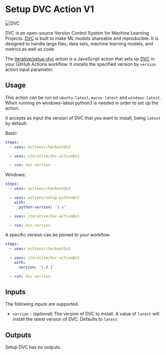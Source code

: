 # Setup DVC Action V1

![DVC](https://user-images.githubusercontent.com/414967/90413385-a8d9d180-e0ae-11ea-9ed7-a9155a3b48f0.png)

DVC is an open-source Version Control System for Machine Learning Projects.
[DVC](https://dvc.org/) is built to make ML models shareable and reproducible.
It is designed to handle large files, data sets, machine learning models, and
metrics as well as code.

The [iterative/setup-dvc](https://github.com/iterative/setup-dvc) action is a
JavaScript action that sets up [DVC](https://dvc.org/) in your GitHub Actions
workflow. It installs the specified version by `version` action input parameter.

## Usage

This action can be run on `ubuntu-latest`, `macos-latest` and `windows-latest`.
When running on windows-latest python3 is needed in order to set up the action.

It accepts as input the version of DVC that you want to install, being `latest`
by default.

Basic:

```yaml
steps:
  - uses: actions/checkout@v2

  - uses: iterative/dvc-action@v1

  - run: dvc version
```

Windows:

```yaml
steps:
  - uses: actions/checkout@v2

  - uses: actions/setup-python@v2
    with:
      python-version: '3.x'

  - uses: iterative/dvc-action@v1

  - run: dvc version
```

A specific version can be pinned to your workflow.

```yaml
steps:
  - uses: actions/checkout@v2

  - uses: iterative/dvc-action@v1
    with:
      version: '1.0.1'

  - run: dvc version
```

## Inputs

The following inputs are supported.

- `version` - (optional) The version of DVC to install. A value of `latest` will
  install the latest version of DVC. Defaults to `latest`.

## Outputs

Setup DVC has no outputs.
